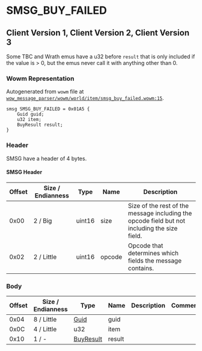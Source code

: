 # SMSG_BUY_FAILED

## Client Version 1, Client Version 2, Client Version 3

Some TBC and Wrath emus have a u32 before `result` that is only included if the value is > 0, but the emus never call it with anything other than 0.

### Wowm Representation

Autogenerated from `wowm` file at [`wow_message_parser/wowm/world/item/smsg_buy_failed.wowm:15`](https://github.com/gtker/wow_messages/tree/main/wow_message_parser/wowm/world/item/smsg_buy_failed.wowm#L15).
```rust,ignore
smsg SMSG_BUY_FAILED = 0x01A5 {
    Guid guid;
    u32 item;
    BuyResult result;
}
```
### Header

SMSG have a header of 4 bytes.

#### SMSG Header

| Offset | Size / Endianness | Type   | Name   | Description |
| ------ | ----------------- | ------ | ------ | ----------- |
| 0x00   | 2 / Big           | uint16 | size   | Size of the rest of the message including the opcode field but not including the size field.|
| 0x02   | 2 / Little        | uint16 | opcode | Opcode that determines which fields the message contains.|

### Body

| Offset | Size / Endianness | Type | Name | Description | Comment |
| ------ | ----------------- | ---- | ---- | ----------- | ------- |
| 0x04 | 8 / Little | [Guid](../types/packed-guid.md) | guid |  |  |
| 0x0C | 4 / Little | u32 | item |  |  |
| 0x10 | 1 / - | [BuyResult](buyresult.md) | result |  |  |

